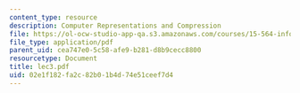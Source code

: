 ```yaml
---
content_type: resource
description: Computer Representations and Compression
file: https://ol-ocw-studio-app-qa.s3.amazonaws.com/courses/15-564-information-technology-i-spring-2003/02e1f182fa2c82b01b4d74e51ceef7d4_lec3.pdf
file_type: application/pdf
parent_uid: cea747e0-5c58-afe9-b281-d8b9cecc8800
resourcetype: Document
title: lec3.pdf
uid: 02e1f182-fa2c-82b0-1b4d-74e51ceef7d4
---
```

